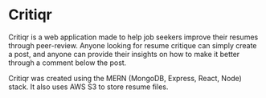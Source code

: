 # Critiqr

Critiqr is a web application made to help job seekers improve their resumes through peer-review. Anyone looking for resume critique can simply create a post, and anyone can provide their insights on how to make it better through a comment below the post. 

Critiqr was created using the MERN (MongoDB, Express, React, Node) stack. It also uses AWS S3 to store resume files.
